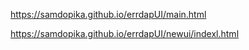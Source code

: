 https://samdopika.github.io/errdapUI/main.html

https://samdopika.github.io/errdapUI/newui/indexl.html
